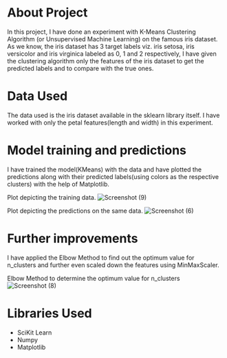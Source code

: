 # About Project
In this project, I have done an experiment with K-Means Clustering Algorithm (or Unsupervised Machine Learning) on the famous iris dataset.
As we know, the iris dataset has 3 target labels viz. iris setosa, iris versicolor and iris virginica labeled as 0, 1 and 2 respectively, I have given the clustering algorithm only the features of the iris dataset to get the predicted labels and to compare with the true ones. 

# Data Used
The data used is the iris dataset available in the sklearn library itself.
I have worked with only the petal features(length and width) in this experiment.

# Model training and predictions
I have trained the model(KMeans) with the data and have plotted the predictions along with their predicted labels(using colors as the respective clusters) with the help of Matplotlib.

Plot depicting the training data.
![Screenshot (9)](https://user-images.githubusercontent.com/61016383/91636819-1aa40a80-ea21-11ea-85a7-cd77c3a967f8.png)


Plot depicting the predictions on the same data.
![Screenshot (6)](https://user-images.githubusercontent.com/61016383/91636789-e3355e00-ea20-11ea-9e8e-720247ecc099.png)
  

# Further improvements
I have applied the Elbow Method to find out the optimum value for n_clusters and further even scaled down the features using MinMaxScaler.

Elbow Method to determine the optimum value for n_clusters
![Screenshot (8)](https://user-images.githubusercontent.com/61016383/91636867-a158e780-ea21-11ea-9589-678f1436dbcc.png)
  
# Libraries Used
- SciKit Learn
- Numpy
- Matplotlib
